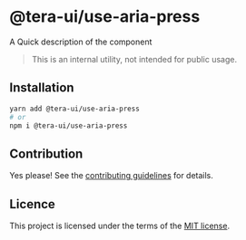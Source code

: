 # @tera-ui/use-aria-press

A Quick description of the component

> This is an internal utility, not intended for public usage.

## Installation

```sh
yarn add @tera-ui/use-aria-press
# or
npm i @tera-ui/use-aria-press
```

## Contribution

Yes please! See the
[contributing guidelines](https://github.com/hieumau12/nextui-tera/blob/master/CONTRIBUTING.md)
for details.

## Licence

This project is licensed under the terms of the
[MIT license](https://github.com/hieumau12/nextui-tera/blob/master/LICENSE).
